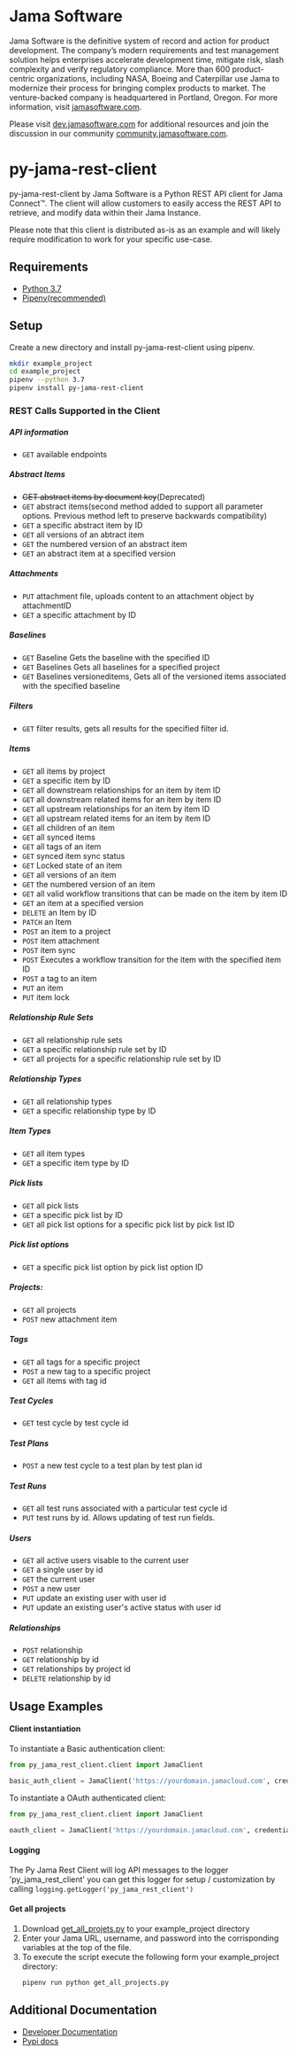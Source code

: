 # Jama Software
Jama Software is the definitive system of record and action for product development. The company’s modern requirements 
and test management solution helps enterprises accelerate development time, mitigate risk, slash complexity and verify 
regulatory compliance. More than 600 product-centric organizations, including NASA, Boeing and Caterpillar use Jama to 
modernize their process for bringing complex products to market. The venture-backed company is headquartered in 
Portland, Oregon. For more information, visit [jamasoftware.com](http://jamasoftware.com).

Please visit [dev.jamasoftware.com](http://dev.jamasoftware.com) for additional resources and join the discussion in our
 community [community.jamasoftware.com](http://community.jamasoftware.com).
 

# py-jama-rest-client
py-jama-rest-client by Jama Software is a Python REST API client for Jama Connect™.  The client will allow customers to 
easily access the REST API to retrieve, and modify data within their Jama Instance. 

Please note that this client is distributed as-is as an example and will likely require modification to work for your 
specific use-case.

## Requirements
- [Python 3.7](https://www.python.org/downloads/release/python-372/)
- [Pipenv(recommended)](https://pipenv.readthedocs.io/en/latest/)

## Setup
Create a new directory and install py-jama-rest-client using pipenv.
 ```bash
 mkdir example_project
 cd example_project
 pipenv --python 3.7
 pipenv install py-jama-rest-client
```

### REST Calls Supported in the Client

##### API information
- `GET` available endpoints

##### Abstract Items
- ~~GET abstract items by document key~~(Deprecated)
- `GET` abstract items(second method added to support all parameter options.  Previous method left to preserve backwards 
compatibility)
- `GET` a specific abstract item by ID
- `GET` all versions of an abtract item
- `GET` the numbered version of an abstract item
- `GET` an abstract item at a specified version

##### Attachments
- `PUT` attachment file, uploads content to an attachment object by attachmentID
- `GET` a specific attachment by ID

##### Baselines
- `GET` Baseline  Gets the baseline with the specified ID
- `GET` Baselines Gets all baselines for a specified project
- `GET` Baselines versioneditems, Gets all of the versioned items associated with the specified baseline

##### Filters
- `GET` filter results, gets all results for the specified filter id.

##### Items
- `GET` all items by project 
- `GET` a specific item by ID
- `GET` all downstream relationships for an item by item ID
- `GET` all downstream related items for an item by item ID
- `GET` all upstream relationships for an item by item ID
- `GET` all upstream related items for an item by item ID
- `GET` all children of an item
- `GET` all synced items
- `GET` all tags of an item
- `GET` synced item sync status
- `GET` Locked state of an item
- `GET` all versions of an item
- `GET` the numbered version of an item
- `GET` all valid workflow transitions that can be made on the item by item ID
- `GET` an item at a specified version
- `DELETE` an Item by ID
- `PATCH` an Item
- `POST` an item to a project
- `POST` item attachment
- `POST` item sync
- `POST` Executes a workflow transition for the item with the specified item ID
- `POST` a tag to an item
- `PUT` an item
- `PUT` item lock

##### Relationship Rule Sets
- `GET` all relationship rule sets
- `GET` a specific relationship rule set by ID
- `GET` all projects for a specific relationship rule set by ID

##### Relationship Types
- `GET` all relationship types
- `GET` a specific relationship type by ID

##### Item Types
- `GET` all item types
- `GET` a specific item type by ID

##### Pick lists
- `GET` all pick lists
- `GET` a specific pick list by ID
- `GET` all pick list options for a specific pick list by pick list ID

##### Pick list options
- `GET` a specific pick list option by pick list option ID

##### Projects: 
- `GET` all projects
- `POST` new attachment item

##### Tags
- `GET` all tags for a specific project
- `POST` a new tag to a specific project
- `GET` all items with tag id

##### Test Cycles
- `GET` test cycle by test cycle id

##### Test Plans
- `POST` a new test cycle to a test plan by test plan id

##### Test Runs
- `GET` all test runs associated with a particular test cycle id
- `PUT` test runs by id. Allows updating of test run fields.


##### Users
- `GET` all active users visable to the current user
- `GET` a single user by id
- `GET` the current user
- `POST` a new user
- `PUT` update an existing user with user id
- `PUT` update an existing user's active status with user id

##### Relationships
- `POST` relationship
- `GET` relationship by id
- `GET` relationships by project id
- `DELETE` relationship by id

## Usage Examples

#### Client instantiation
To instantiate a Basic authentication client:
```python
from py_jama_rest_client.client import JamaClient

basic_auth_client = JamaClient('https://yourdomain.jamacloud.com', credentials=('username', 'password'))
```

To instantiate a OAuth authenticated client: 
```python
from py_jama_rest_client.client import JamaClient

oauth_client = JamaClient('https://yourdomain.jamacloud.com', credentials=('clientID', 'ClientSecret'), oauth=True)
```


#### Logging
The Py Jama Rest Client will log API messages to the logger 'py_jama_rest_client' you can get this logger for 
setup / customization by calling `logging.getLogger('py_jama_rest_client')`


#### Get all projects
1) Download [get_all_projets.py](https://github.com/JamaSoftware/py-jama-rest-client/tree/master/examples) 
to your example_project directory
2) Enter your Jama URL, username, and password into the corrisponding variables at the top of the file.
3) To execute the script execute the following form your example_project directory: 
    ```bash
    pipenv run python get_all_projects.py
    ```

## Additional Documentation
  * [Developer Documentation](https://jamasoftware-ps.github.io/py-jama-rest-client/)
  * [Pypi docs](https://pypi.org/project/py-jama-rest-client/)
